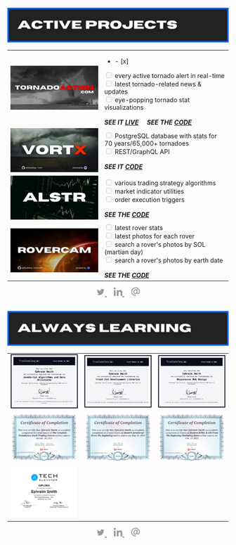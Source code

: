 ![active projects section](./assets/active-projects.png)

<table align='center'>
  <tr>
    <td width='200px'>
      <img src='./assets/tornado-action.png' alt='tornadoaction.com'>
    </td>
    <td>
      <ul>
        <li>- [x]</li>
      </ul>
      <input type='checkbox' name='task' disabled> every active tornado alert in real-time</label>
      <br/>
      <input type='checkbox' disabled> latest tornado-related news & updates</input>
      <br/>
      <input type='checkbox' disabled> eye-popping tornado stat visualizations</input>    
      <br/>
      <br/>
      <span><strong><em>SEE IT <a href='https://tornadoaction.com' target='_blank'>LIVE</a></em></strong></span>&nbsp;&nbsp;&nbsp;&nbsp;&nbsp;<span><strong><em>SEE THE <a href='https://github.com/ephbuilding/tornado-action' target='_blank'>CODE</a></em></strong></span>
    </td>
  </tr>
  <tr>
    <td width='200px'>
      <img src='./assets/vortx.png' alt='vortx tornado stats api'>
    </td>
    <td>
      <input type='checkbox' disabled> PostgreSQL database with stats for 70 years/65,000+ tornadoes</input>
      <br/>
      <input type='checkbox' disabled> REST/GraphQL API</input>
      <br/>    
      <br/>
      <span><strong><em>SEE IT <a href='https://github.com/ephbuilding/vortx' target='_blank'>CODE</a></em></strong>
    </td>
  </tr>
  <tr>
    <td width='200px'>
      <img src='./assets/alstr.png' alt='algo-trading system'>
    </td>
    <td>
      <input type='checkbox' disabled> various trading strategy algorithms</input>
      <br/>      
      <input type='checkbox' disabled> market indicator utilities</input>
      <br/>
      <input type='checkbox' disabled> order execution triggers</input>
      <br/>    
      <br/>
      <strong><em>SEE THE <a href='https://github.com/ephbuilding/alstr' target='_blank'>CODE</a></em></strong>
    </td>
  </tr>
  <tr>
    <td width='200px'>
      <img src='./assets/rovercam.png' alt='rovercam'>
    </td>
    <td>
      <input type='checkbox' disabled> latest rover stats</input>
      <br/>
      <input type='checkbox' disabled> latest photos for each rover</input>
      <br/>
      <input type='checkbox' disabled> search a rover's photos by SOL (martian day)</input>
      <br/>
      <input type='checkbox' disabled> search a rover's photos by earth date</input>
      <br/>
      <br/>
      <strong><em>SEE THE <a href='https://github.com/ephbuilding/rovercam' target='_blank'>CODE</a></em></strong>
    </td>
  </tr>
</table>

<div align='center'>  
  <a href='https://twitter.com/ephbuilding' alt='social link icon'>
    <img src='./assets/icon-tw.svg' height='20'/>
  </a>
  &nbsp;
  &nbsp;  
  <a href='https://linkedin.com/in/ephbuilding' alt='social link icon'>
    <img src='./assets/icon-li.svg' height='20'/>
  </a>
  &nbsp;
  &nbsp;
  <a href='mailto:email@ephraimsmith.dev' alt='social link icon'>
    <img src='./assets/icon-at.svg' height='20'/>
  </a>
</div>

<br/>

![always learning section graphic](./assets/always-learning.png)

<div align='center'>
  <table>
    <tr>
      <td>
        <img src='./assets/fcc-javascript.png' width='450px'/>      
      </td>      
      <td>
        <img src='./assets/fcc-frontend.png' width='450px'/>
      </td>
      <td>
        <img src='./assets/fcc-responsive-design.png' width='450px'/>
      </td>
    </tr>
    <tr>
      <td>
        <img src='./assets/udemy-stock-trading-1.jpg' width='450px'/>
      </td>
      <td>
        <img src='./assets/udemy-javascript.jpg' width='450px'/>      
      </td>
      <td>
        <img src='./assets/udemy-html-css-sass.jpg' width='450px'/>
      </td>      
    </tr>
    <tr>     
      <td>
        <img src='./assets/tech_elevator.png' width='450px'/>
      </td>      
    </tr>    
  </table>
</div>

<div align='center'>  
  <a href='https://twitter.com/ephbuilding' alt='social link icon'>
    <img src='./assets/icon-tw.svg' height='20'/>
  </a>
  &nbsp;
  &nbsp;  
  <a href='https://linkedin.com/in/ephbuilding' alt='social link icon'>
    <img src='./assets/icon-li.svg' height='20'/>
  </a>
  &nbsp;
  &nbsp;
  <a href='mailto:email@ephraimsmith.dev' alt='social link icon'>
    <img src='./assets/icon-at.svg' height='20'/>
  </a>
</div>
